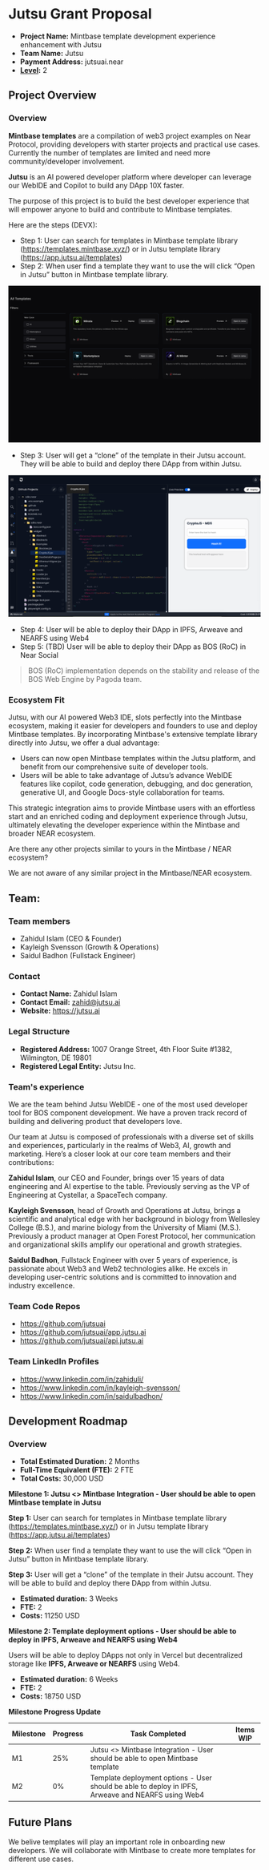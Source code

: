 # Jutsu Grant Proposal

- **Project Name:** Mintbase template development experience enhancement with Jutsu
- **Team Name:** Jutsu
- **Payment Address:** jutsuai.near
- **[Level](../README.md#level_slider-levels):** 2

## Project Overview

### Overview

**Mintbase templates** are a compilation of web3 project examples on Near Protocol, providing developers with starter projects and practical use cases. Currently the number of templates are limited and need more community/developer involvement.

**Jutsu** is an AI powered developer platform where developer can leverage our WebIDE and Copilot to build any DApp 10X faster.

The purpose of this project is to build the best developer experience that will empower anyone to build and contribute to Mintbase templates.

Here are the steps (DEVX):

- Step 1: User can search for templates in Mintbase template library (https://templates.mintbase.xyz/) or in Jutsu template library (https://app.jutsu.ai/templates)
- Step 2: When user find a template they want to use the will click “Open in Jutsu” button in Mintbase template library.

![Jutsu Mintbase Integration 1](../images/jutsu-minbase-1.png)

- Step 3: User will get a “clone” of the template in their Jutsu account. They will be able to build and deploy there DApp from within Jutsu.

![Jutsu Mintbase Integration 2](../images/jutsu-minbase-2.png)

- Step 4: User will be able to deploy their DApp in IPFS, Arweave and NEARFS using Web4
- Step 5: (TBD) User will be able to deploy their DApp as BOS (RoC) in Near Social

> BOS (RoC) implementation depends on the stability and release of the BOS Web Engine by Pagoda team.

### Ecosystem Fit

Jutsu, with our AI powered Web3 IDE, slots perfectly into the Mintbase ecosystem, making it easier for developers and founders to use and deploy Mintbase templates. By incorporating Mintbase's extensive template library directly into Jutsu, we offer a dual advantage:

- Users can now open Mintbase templates within the Jutsu platform, and benefit from our comprehensive suite of developer tools.
- Users will be able to take advantage of Jutsu’s advance WebIDE features like copilot, code generation, debugging, and doc generation, generative UI, and Google Docs-style collaboration for teams.

This strategic integration aims to provide Mintbase users with an effortless start and an enriched coding and deployment experience through Jutsu, ultimately elevating the developer experience within the Mintbase and broader NEAR ecosystem.

Are there any other projects similar to yours in the Mintbase / NEAR ecosystem?

We are not aware of any similar project in the Mintbase/NEAR ecosystem.

## Team:

### Team members

- Zahidul Islam (CEO & Founder)
- Kayleigh Svensson (Growth & Operations)
- Saidul Badhon (Fullstack Engineer)

### Contact

- **Contact Name:** Zahidul Islam
- **Contact Email:** zahid@jutsu.ai
- **Website:** https://jutsu.ai

### Legal Structure

- **Registered Address:** 1007 Orange Street, 4th Floor Suite #1382, Wilmington, DE 19801
- **Registered Legal Entity:** Jutsu Inc.

### Team's experience

We are the team behind Jutsu WebIDE - one of the most used developer tool for BOS component development. We have a proven track record of building and delivering product that developers love.

Our team at Jutsu is composed of professionals with a diverse set of skills and experiences, particularly in the realms of Web3, AI, growth and marketing. Here’s a closer look at our core team members and their contributions:

**Zahidul Islam**, our CEO and Founder, brings over 15 years of data engineering and AI expertise to the table. Previously serving as the VP of Engineering at Cystellar, a SpaceTech company.

**Kayleigh Svensson**, head of Growth and Operations at Jutsu, brings a scientific and analytical edge with her background in biology from Wellesley College (B.S.), and marine biology from the University of Miami (M.S.). Previously a product manager at Open Forest Protocol, her communication and organizational skills amplify our operational and growth strategies.

**Saidul Badhon**, Fullstack Engineer with over 5 years of experience, is passionate about Web3 and Web2 technologies alike. He excels in developing user-centric solutions and is committed to innovation and industry excellence.

### Team Code Repos

- https://github.com/jutsuai
- https://github.com/jutsuai/app.jutsu.ai
- https://github.com/jutsuai/api.jutsu.ai

### Team LinkedIn Profiles

- https://www.linkedin.com/in/zahiduli/
- https://www.linkedin.com/in/kayleigh-svensson/
- https://www.linkedin.com/in/saidulbadhon/

## Development Roadmap

### Overview

- **Total Estimated Duration:** 2 Months
- **Full-Time Equivalent (FTE):** 2 FTE
- **Total Costs:** 30,000 USD

**Milestone 1: Jutsu <> Mintbase Integration - User should be able to open Mintbase template in Jutsu**

**Step 1:** User can search for templates in Mintbase template library (https://templates.mintbase.xyz/) or in Jutsu template library (https://app.jutsu.ai/templates)

**Step 2:** When user find a template they want to use the will click “Open in Jutsu” button in Mintbase template library.

**Step 3:** User will get a “clone” of the template in their Jutsu account. They will be able to build and deploy there DApp from within Jutsu.

- **Estimated duration:** 3 Weeks
- **FTE:** 2
- **Costs:** 11250 USD

**Milestone 2: Template deployment options - User should be able to deploy in IPFS, Arweave and NEARFS using Web4**

Users will be able to deploy DApps not only in Vercel but decentralized storage like **IPFS, Arweave or NEARFS** using Web4.

- **Estimated duration:** 6 Weeks
- **FTE:** 2
- **Costs:** 18750 USD

**Milestone Progress Update**

| Milestone | Progress | Task Completed                                                                                     | Items WIP |
| --------- | -------- | -------------------------------------------------------------------------------------------------- | --------- |
| M1        | 25%      | Jutsu <> Mintbase Integration - User should be able to open Mintbase template                      |           |
| M2        | 0%       | Template deployment options - User should be able to deploy in IPFS, Arweave and NEARFS using Web4 |           |

## Future Plans

We belive templates will play an important role in onboarding new developers. We will collaborate with Mintbase to create more templates for different use cases.
